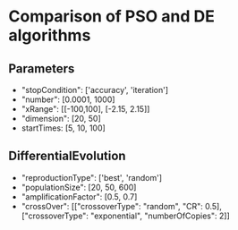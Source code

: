 # Comparison of PSO and DE algorithms

## Parameters
- "stopCondition": ['accuracy', 'iteration']
- "number": [0.0001, 1000]
- "xRange": [[-100,100], [-2.15, 2.15]]
- "dimension": [20, 50]
- startTimes: [5, 10, 100]

## DifferentialEvolution
- "reproductionType": ['best', 'random']
- "populationSize": [20, 50, 600]
- "amplificationFactor": [0.5, 0.7]
- "crossOver": [["crossoverType": "random", "CR": 0.5], ["crossoverType": "exponential", "numberOfCopies": 2]]